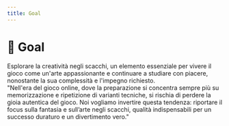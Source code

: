 ```yaml
---
title: Goal
---
```


# 🎯 Goal

<div class="text-lg mt-6 block"> Esplorare la creatività negli scacchi,  <span v-mark.circle.orange="1">un elemento essenziale </span> per vivere il gioco <span v-mark.red="2"> come un'arte appassionante </span> e continuare a studiare con piacere, nonostante la sua complessità e l'impegno richiesto.
</div>

<div v-click="3" class="mt-6 italic text-left text-base border-l-4 border-gray-400 pl-4"> 
"Nell'era del gioco online, dove la preparazione si concentra sempre più su memorizzazione e ripetizione di varianti tecniche, si rischia di perdere la gioia autentica del gioco. Noi vogliamo invertire questa tendenza: riportare il focus sulla fantasia e sull’arte negli scacchi, qualità indispensabili per un successo duraturo e un divertimento vero."
</div>

<Footer />
